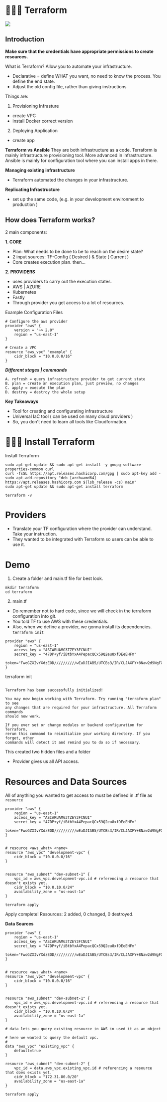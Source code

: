 # 🧜🏼‍♂️ Terraform
![](https://miro.medium.com/max/480/1*9FQVJwRJrzPDncseivWmKg.png)
## Introduction

**Make sure that the credentials have appropriate permissions to create resources.**


What is Terraform?
Allow you to automate your infrastructure.
- Declarative = define WHAT you want, no need to know the process. You define the end state.
- Adjust the old config file, rather than giving instructions

Things are:
1. Provisioning Infrasture
- create VPC
- install Docker correct version
2. Deploying Application
- create app

**Terraform vs Ansible**
They are both infrastructure as a code. Terraform is mainly infrastructure provisioning tool. More advanced in infrastructure. Ansible is mainly for configuration tool where you can install apps in there. 

**Managing existing infrastructure**
- Terraform automated the changes in your infrastructure.

**Replicating Infrastructure**
- set up the same code, (e.g. in your development environment to production )

## How does Terraform works?
2 main components:

**1. CORE**
- Plan: What needs to be done to be to reach on the desire state?
- 2 input sources: TF-Config ( Desired ) & State ( Current )
- Core creates execution plan. then...

**2. PROVIDERS**
- uses providers to carry out the execution states.
- AWS | AZURE
- Kubernetes
- Fastly
- Through provider you get access to a lot of resources. 

Example Configuration Files
```
# Configure the aws provider
provider "aws" {
	version = "~> 2.0"
	region = "us-east-1"
}

# Create a VPC
resource "aws_vpc" "example" {
	cidr_block = "10.0.0.0/16"
}
```
***Different stages | commands***
```
A. refresh = query infrastructure provider to get current state
B. plan = create an execution plan, just preview, no changes
C. apply = execute the plan
D. destroy = destroy the whole setup
```

**Key Takeaways**
- Tool for creating and configurating infrastructure
- Universal IaC tool ( can be used on many cloud providers )
- So, you don't need to learn all tools like Cloudformation.


# 🧜🏼‍♂️ Install Terraform 

Install Terraform
```
sudo apt-get update && sudo apt-get install -y gnupg software-properties-common curl
curl -fsSL https://apt.releases.hashicorp.com/gpg | sudo apt-key add -
sudo apt-add-repository "deb [arch=amd64] https://apt.releases.hashicorp.com $(lsb_release -cs) main"
sudo apt-get update && sudo apt-get install terraform

terraform -v 
```

# Providers

- Translate your TF configuration where the provider can understand. Take your instruction. 
- They wanted to be integrated with Terraform so users can be able to use it.

# Demo
1. Create a folder and main.tf file for best look.
```
mkdir terraform
cd terraform
```
2. main.tf
- Do remember not to hard code, since we will check in the terraform configuration into git.
- You told TF to use AWS with these credentials.
- Also, when we define a provider, we gonna install its dependencies. `terraform init`
```
provider "aws" {
	region = "us-east-1"
	access_key = "ASIARUAMG3TZEY3FCNUI"
	secret_key = "47DP+yf/iBtbYxA4PepacQCx59Q2eu8xfDEeEHFm"
	token="FwoGZXIvYXdzEOD//////////wEaDJIAB5/UTCBs3/IR/CLJAXFY+8Naw2d9NgFXt11tTj/9HKuU4X7rtNg6DE09i8N7+cFgRT3B6OED1Op5lzmKOZ0sWp90CkeozsncqXZ1FnNZBwiosYsh6w7eBVfbf+TpS0V73nuDTIL177PzZAgtxB+bNYHi7vjQJNxvv3QhbbaqgPr07SFrNePb/aKNU2QBjUTnviilAYi2WHABZT7Ce91Okmf4H6W+pZn5/A4F24gvvrDCcTL7I2+vY/qnTzIh4LRnoZaunx+rz6h2f/RavwVDvrjsQnxPryj0jrSKBjIt5sW8ALDnm62uwR3MuVlSaUB5d6nHIZfikEhyC489BEaK0poSTOlXo3nfuykx"
}
```
terraform init
```

Terraform has been successfully initialized! 

You may now begin working with Terraform. Try running "terraform plan" to see
any changes that are required for your infrastructure. All Terraform commands
should now work.

If you ever set or change modules or backend configuration for Terraform,
rerun this command to reinitialize your working directory. If you forget, other
commands will detect it and remind you to do so if necessary.

```
This created two hidden files and a folder
- Provider gives us all API access.

# Resources and Data Sources
All of anything you wanted to get access to must be defined in .tf file as `resource`
```
provider "aws" {
	region = "us-east-1"
	access_key = "ASIARUAMG3TZEY3FCNUI"
	secret_key = "47DP+yf/iBtbYxA4PepacQCx59Q2eu8xfDEeEHFm"
	token="FwoGZXIvYXdzEOD//////////wEaDJIAB5/UTCBs3/IR/CLJAXFY+8Naw2d9NgFXt11tTj/9HKuU4X7rtNg6DE09i8N7+cFgRT3B6OED1Op5lzmKOZ0sWp90CkeozsncqXZ1FnNZBwiosYsh6w7eBVfbf+TpS0V73nuDTIL177PzZAgtxB+bNYHi7vjQJNxvv3QhbbaqgPr07SFrNePb/aKNU2QBjUTnviilAYi2WHABZT7Ce91Okmf4H6W+pZn5/A4F24gvvrDCcTL7I2+vY/qnTzIh4LRnoZaunx+rz6h2f/RavwVDvrjsQnxPryj0jrSKBjIt5sW8ALDnm62uwR3MuVlSaUB5d6nHIZfikEhyC489BEaK0poSTOlXo3nfuykx"
}


# resource <aws_what> <name>
resource "aws_vpc" "development-vpc" {
    cidr_block = "10.0.0.0/16"
}


resource "aws_subnet" "dev-subnet-1" {
    vpc_id = aws_vpc.development-vpc.id # referencing a resource that doesn't exists yet.
    cidr_block = "10.0.10.0/24"
    availability_zone = "us-east-1a"
}
```
`terraform apply`

Apply complete! Resources: 2 added, 0 changed, 0 destroyed.

**Data Sources**
```
provider "aws" {
	region = "us-east-1"
	access_key = "ASIARUAMG3TZEY3FCNUI"
	secret_key = "47DP+yf/iBtbYxA4PepacQCx59Q2eu8xfDEeEHFm"
	token="FwoGZXIvYXdzEOD//////////wEaDJIAB5/UTCBs3/IR/CLJAXFY+8Naw2d9NgFXt11tTj/9HKuU4X7rtNg6DE09i8N7+cFgRT3B6OED1Op5lzmKOZ0sWp90CkeozsncqXZ1FnNZBwiosYsh6w7eBVfbf+TpS0V73nuDTIL177PzZAgtxB+bNYHi7vjQJNxvv3QhbbaqgPr07SFrNePb/aKNU2QBjUTnviilAYi2WHABZT7Ce91Okmf4H6W+pZn5/A4F24gvvrDCcTL7I2+vY/qnTzIh4LRnoZaunx+rz6h2f/RavwVDvrjsQnxPryj0jrSKBjIt5sW8ALDnm62uwR3MuVlSaUB5d6nHIZfikEhyC489BEaK0poSTOlXo3nfuykx"
}


# resource <aws_what> <name>
resource "aws_vpc" "development-vpc" {
    cidr_block = "10.0.0.0/16"
}


resource "aws_subnet" "dev-subnet-1" {
    vpc_id = aws_vpc.development-vpc.id # referencing a resource that doesn't exists yet.
    cidr_block = "10.0.10.0/24"
    availability_zone = "us-east-1a"
}

# data lets you query existing resource in AWS in used it as an object

# here we wanted to query the default vpc.
#
data "aws_vpc" "existing_vpc" {
    default=true
}

resource "aws_subnet" "dev-subnet-2" {
    vpc_id = data.aws_vpc.existing_vpc.id # referencing a resource that does exists yet.
    cidr_block = "172.31.80.0/20"
    availability_zone = "us-east-1a"
}
```
`terraform apply`
